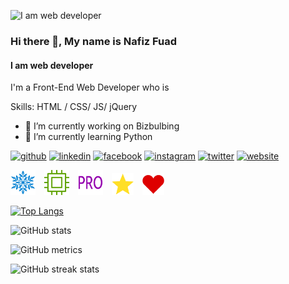![I am web developer](https://media.licdn.com/dms/image/D5616AQEojNt1dfpVTQ/profile-displaybackgroundimage-shrink_350_1400/0/1710106641671?e=1717027200&v=beta&t=9-daEgg8PykEf1jrxwDJPdupBhLWbMLJ5V4x9LwjBeI)

### Hi there 👋, My name is Nafiz Fuad
#### I am web developer

I'm a Front-End Web Developer who is 

Skills: HTML / CSS/ JS/ jQuery

- 🔭 I’m currently working on Bizbulbing 
- 🌱 I’m currently learning Python 


[<img src='https://cdn.jsdelivr.net/npm/simple-icons@3.0.1/icons/github.svg' alt='github' height='40'>](https://github.com/nfnafiz39)  [<img src='https://cdn.jsdelivr.net/npm/simple-icons@3.0.1/icons/linkedin.svg' alt='linkedin' height='40'>](https://www.linkedin.com/in/nfnafiz39/)  [<img src='https://cdn.jsdelivr.net/npm/simple-icons@3.0.1/icons/facebook.svg' alt='facebook' height='40'>](https://www.facebook.com/nfnafiz39)  [<img src='https://cdn.jsdelivr.net/npm/simple-icons@3.0.1/icons/instagram.svg' alt='instagram' height='40'>](https://www.instagram.com/nfnafiz39/)  [<img src='https://cdn.jsdelivr.net/npm/simple-icons@3.0.1/icons/twitter.svg' alt='twitter' height='40'>](https://twitter.com/nfnafiz39)  [<img src='https://cdn.jsdelivr.net/npm/simple-icons@3.0.1/icons/icloud.svg' alt='website' height='40'>](nafizfuad.netlify.app)  

<a href='https://archiveprogram.github.com/'><img src='https://raw.githubusercontent.com/acervenky/animated-github-badges/master/assets/acbadge.gif' width='40' height='40'></a> <a href='https://docs.github.com/en/developers'><img src='https://raw.githubusercontent.com/acervenky/animated-github-badges/master/assets/devbadge.gif' width='40' height='40'></a> <a href='https://github.com/pricing'><img src='https://raw.githubusercontent.com/acervenky/animated-github-badges/master/assets/pro.gif' width='40' height='40'></a> <a href='https://stars.github.com/'><img src='https://raw.githubusercontent.com/acervenky/animated-github-badges/master/assets/starbadge.gif' width='35' height='35'></a> <a href='https://docs.github.com/en/github/supporting-the-open-source-community-with-github-sponsors'><img src='https://raw.githubusercontent.com/acervenky/animated-github-badges/master/assets/sponsorbadge.gif' width='35' height='35'></a> 

[![Top Langs](https://github-readme-stats.vercel.app/api/top-langs/?username=nfnafiz39)](https://github.com/anuraghazra/github-readme-stats)

![GitHub stats](https://github-readme-stats.vercel.app/api?username=nfnafiz39&show_icons=true&count_private=true)  

![GitHub metrics](https://metrics.lecoq.io/nfnafiz39)  

![GitHub streak stats](https://streak-stats.demolab.com/?user=nfnafiz39)  
